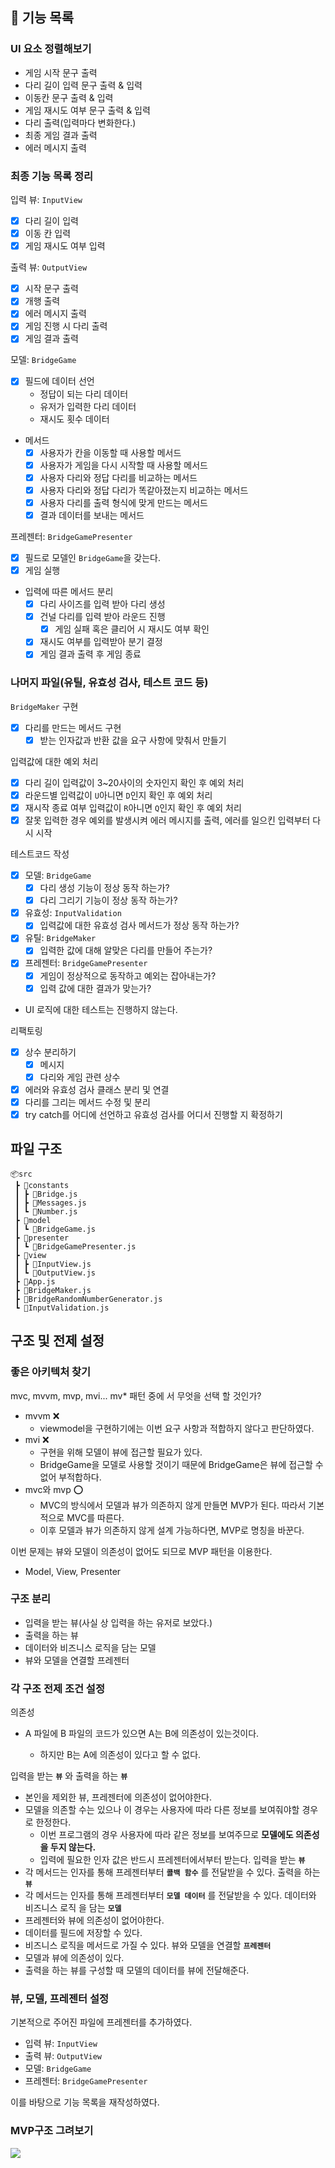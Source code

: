 ## 🚀 기능 목록

### UI 요소 정렬해보기

- 게임 시작 문구 출력
- 다리 길이 입력 문구 출력 & 입력
- 이동칸 문구 출력 & 입력
- 게임 재시도 여부 문구 출력 & 입력
- 다리 출력(입력마다 변화한다.)
- 최종 게임 결과 출력
- 에러 메시지 출력

### 최종 기능 목록 정리

입력 뷰: `InputView`

- [x] 다리 길이 입력
- [x] 이동 칸 입력
- [x] 게임 재시도 여부 입력

출력 뷰: `OutputView`

- [x] 시작 문구 출력
- [x] 개행 출력
- [x] 에러 메시지 출력
- [x] 게임 진행 시 다리 출력
- [x] 게임 결과 출력

모델: `BridgeGame`

- [x] 필드에 데이터 선언
  - 정답이 되는 다리 데이터
  - 유저가 입력한 다리 데이터
  - 재시도 횟수 데이터
- 메서드
  - [x] 사용자가 칸을 이동할 때 사용할 메서드
  - [x] 사용자가 게임을 다시 시작할 때 사용할 메서드
  - [x] 사용자 다리와 정답 다리를 비교하는 메서드
  - [x] 사용자 다리와 정답 다리가 똑같아졌는지 비교하는 메서드
  - [x] 사용자 다리를 출력 형식에 맞게 만드는 메서드
  - [x] 결과 데이터를 보내는 메서드

프레젠터: `BridgeGamePresenter`

- [x] 필드로 모델인 `BridgeGame`을 갖는다.
- [x] 게임 실행
- 입력에 따른 메서드 분리
  - [x] 다리 사이즈를 입력 받아 다리 생성
  - [x] 건널 다리를 입력 받아 라운드 진행
    - [x] 게임 실패 혹은 클리어 시 재시도 여부 확인
  - [x] 재시도 여부를 입력받아 분기 결정
  - [x] 게임 결과 출력 후 게임 종료

### 나머지 파일(유틸, 유효성 검사, 테스트 코드 등)

`BridgeMaker` 구현

- [x] 다리를 만드는 메서드 구현
  - [x] 받는 인자값과 반환 값을 요구 사항에 맞춰서 만들기

입력값에 대한 예외 처리

- [x] 다리 길이 입력값이 3~20사이의 숫자인지 확인 후 예외 처리
- [x] 라운드별 입력값이 `U`아니면 `D`인지 확인 후 예외 처리
- [x] 재시작 종료 여부 입력값이 `R`아니면 `Q`인지 확인 후 예외 처리
- [x] 잘못 입력한 경우 예외를 발생시켜 에러 메시지를 출력, 에러를 일으킨 입력부터 다시 시작

테스트코드 작성

- [x] 모델: `BridgeGame`
  - [x] 다리 생성 기능이 정상 동작 하는가?
  - [x] 다리 그리기 기능이 정상 동작 하는가?
- [x] 유효성: `InputValidation`
  - [x] 입력값에 대한 유효성 검사 메서드가 정상 동작 하는가?
- [x] 유틸: `BridgeMaker`
  - [x] 입력한 값에 대해 알맞은 다리를 만들어 주는가?
- [x] 프레젠터: `BridgeGamePresenter`
  - [x] 게임이 정상적으로 동작하고 예외는 잡아내는가?
  - [x] 입력 값에 대한 결과가 맞는가?
- UI 로직에 대한 테스트는 진행하지 않는다.

리팩토링

- [x] 상수 분리하기
  - [x] 메시지
  - [x] 다리와 게임 관련 상수
- [x] 에러와 유효성 검사 클래스 분리 및 연결
- [x] 다리를 그리는 메서드 수정 및 분리
- [x] try catch를 어디에 선언하고 유효성 검사를 어디서 진행할 지 확정하기

## 파일 구조

```
📦src
 ┣ 📂constants
 ┃ ┣ 📜Bridge.js
 ┃ ┣ 📜Messages.js
 ┃ ┗ 📜Number.js
 ┣ 📂model
 ┃ ┗ 📜BridgeGame.js
 ┣ 📂presenter
 ┃ ┗ 📜BridgeGamePresenter.js
 ┣ 📂view
 ┃ ┣ 📜InputView.js
 ┃ ┗ 📜OutputView.js
 ┣ 📜App.js
 ┣ 📜BridgeMaker.js
 ┣ 📜BridgeRandomNumberGenerator.js
 ┗ 📜InputValidation.js
```

## 구조 및 전제 설정

### 좋은 아키텍처 찾기

mvc, mvvm, mvp, mvi... mv\* 패턴 중에 서 무엇을 선택 할 것인가?

- mvvm ❌
  - viewmodel을 구현하기에는 이번 요구 사항과 적합하지 않다고 판단하였다.
- mvi ❌
  - 구현을 위해 모델이 뷰에 접근할 필요가 있다.
  - BridgeGame을 모델로 사용할 것이기 때문에 BridgeGame은 뷰에 접근할 수 없어 부적합하다.
- mvc와 mvp ⭕
  - MVC의 방식에서 모델과 뷰가 의존하지 않게 만들면 MVP가 된다. 따라서 기본적으로 MVC를 따른다.
  - 이후 모델과 뷰가 의존하지 않게 설계 가능하다면, MVP로 명칭을 바꾼다.

이번 문제는 뷰와 모델이 의존성이 없어도 되므로 MVP 패턴을 이용한다.

- Model, View, Presenter

### 구조 분리

- 입력을 받는 뷰(사실 상 입력을 하는 유저로 보았다.)
- 출력을 하는 뷰
- 데이터와 비즈니스 로직을 담는 모델
- 뷰와 모델을 연결할 프레젠터

### 각 구조 전제 조건 설정

의존성

- A 파일에 B 파일의 코드가 있으면 A는 B에 의존성이 있는것이다.

  - 하지만 B는 A에 의존성이 있다고 할 수 없다.

입력을 받는 **`뷰`** 와 출력을 하는 **`뷰`**

- 본인을 제외한 뷰, 프레젠터에 의존성이 없어야한다.
- 모델을 의존할 수는 있으나 이 경우는 사용자에 따라 다른 정보를 보여줘야할 경우로 한정한다.
  - 이번 프로그램의 경우 사용자에 따라 같은 정보를 보여주므로 **모델에도 의존성을 두지 않는다.**
  - 입력에 필요한 인자 값은 반드시 프레젠터에서부터 받는다. 입력을 받는 **`뷰`**
- 각 메서드는 인자를 통해 프레젠터부터 **`콜백 함수`** 를 전달받을 수 있다. 출력을 하는 **`뷰`**
- 각 메서드는 인자를 통해 프레젠터부터 **`모델 데이터`** 를 전달받을 수 있다. 데이터와 비즈니스 로직
  을 담는 **`모델`**
- 프레젠터와 뷰에 의존성이 없어야한다.
- 데이터를 필드에 저장할 수 있다.
- 비즈니스 로직을 메서드로 가질 수 있다. 뷰와 모델을 연결할 **`프레젠터`**
- 모델과 뷰에 의존성이 있다.
- 출력을 하는 뷰를 구성할 때 모델의 데이터를 뷰에 전달해준다.

### 뷰, 모델, 프레젠터 설정

기본적으로 주어진 파일에 프레젠터를 추가하였다.

- 입력 뷰: `InputView`
- 출력 뷰: `OutputView`
- 모델: `BridgeGame`
- 프레젠터: `BridgeGamePresenter`

이를 바탕으로 기능 목록을 재작성하였다.

### MVP구조 그려보기

<img src="https://imgur.com/rDFRQyq.png">
